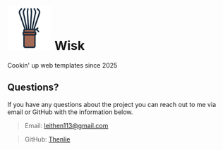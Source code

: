 # <img width="100" height="100" alt="wisk logo" src="./assets/matcha-whisk.png" /> Wisk

Cookin' up web templates since 2025

## Questions?

If you have any questions about the project you can reach out to me via email or GitHub with the information below. 

>Email: leithen113@gmail.com 

>GitHub: [Thenlie](https://github.com/Thenlie)
